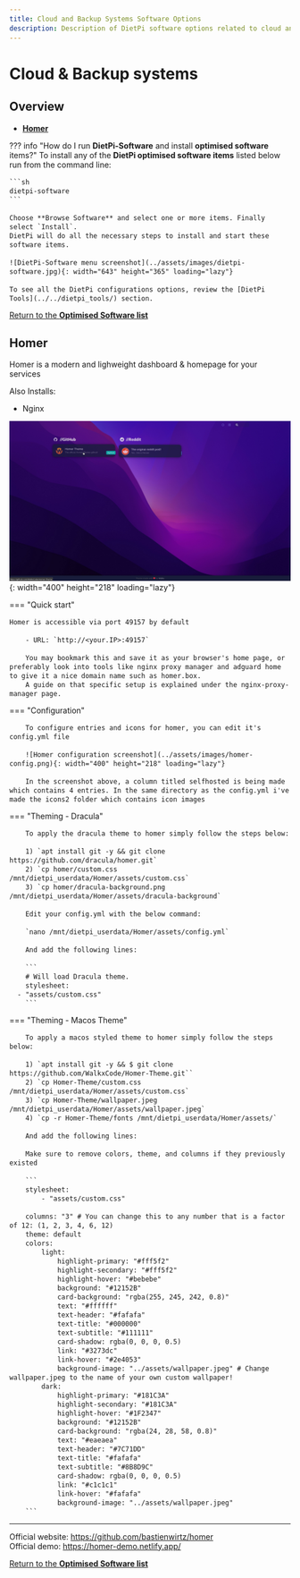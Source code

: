 ```yaml
---
title: Cloud and Backup Systems Software Options
description: Description of DietPi software options related to cloud and backup systems
---
```


# Cloud & Backup systems

## Overview

- [**Homer**](#Homer)


??? info "How do I run **DietPi-Software** and install **optimised software** items?"
    To install any of the **DietPi optimised software items** listed below run from the command line:

    ```sh
    dietpi-software
    ```

    Choose **Browse Software** and select one or more items. Finally select `Install`.  
    DietPi will do all the necessary steps to install and start these software items.

    ![DietPi-Software menu screenshot](../assets/images/dietpi-software.jpg){: width="643" height="365" loading="lazy"}

    To see all the DietPi configurations options, review the [DietPi Tools](../../dietpi_tools/) section.

[Return to the **Optimised Software list**](../../software/)

## Homer

Homer is a modern and lighweight dashboard & homepage for your services

Also Installs:

- Nginx

![Homer preview screenshot](../assets/images/homer-preview.png){: width="400" height="218" loading="lazy"}

=== "Quick start"

    Homer is accessible via port 49157 by default

		- URL: `http://<your.IP>:49157`
    
		You may bookmark this and save it as your browser's home page, or preferably look into tools like nginx proxy manager and adguard home to give it a nice domain name such as homer.box.
		A guide on that specific setup is explained under the nginx-proxy-manager page.
     
=== "Configuration"

		To configure entries and icons for homer, you can edit it's config.yml file 

 		![Homer configuration screenshot](../assets/images/homer-config.png){: width="400" height="218" loading="lazy"}
 
		In the screenshot above, a column titled selfhosted is being made which contains 4 entries. In the same directory as the config.yml i've made the icons2 folder which contains icon images
	
=== "Theming - Dracula"

 		To apply the dracula theme to homer simply follow the steps below:
		
		1) `apt install git -y && git clone https://github.com/dracula/homer.git`
		2) `cp homer/custom.css /mnt/dietpi_userdata/Homer/assets/custom.css`
		3) `cp homer/dracula-background.png /mnt/dietpi_userdata/Homer/assets/dracula-background`
		
		Edit your config.yml with the below command:
		
		`nano /mnt/dietpi_userdata/Homer/assets/config.yml`
		
		And add the following lines:
		
		```
		# Will load Dracula theme.
		stylesheet:
  	  - "assets/custom.css"
		```
		
=== "Theming - Macos Theme"
		
		To apply a macos styled theme to homer simply follow the steps below:
		
		1) `apt install git -y && $ git clone https://github.com/WalkxCode/Homer-Theme.git``
		2) `cp Homer-Theme/custom.css /mnt/dietpi_userdata/Homer/assets/custom.css`
		3) `cp Homer-Theme/wallpaper.jpeg /mnt/dietpi_userdata/Homer/assets/wallpaper.jpeg`
		4) `cp -r Homer-Theme/fonts /mnt/dietpi_userdata/Homer/assets/`
		
		And add the following lines:
		
		Make sure to remove colors, theme, and columns if they previously existed
		
		```
		stylesheet:
			- "assets/custom.css"

		columns: "3" # You can change this to any number that is a factor of 12: (1, 2, 3, 4, 6, 12)
		theme: default
		colors:
			light:
				highlight-primary: "#fff5f2"
				highlight-secondary: "#fff5f2"
				highlight-hover: "#bebebe"
				background: "#12152B"
				card-background: "rgba(255, 245, 242, 0.8)"
				text: "#ffffff"
				text-header: "#fafafa"
				text-title: "#000000"
				text-subtitle: "#111111"
				card-shadow: rgba(0, 0, 0, 0.5)
				link: "#3273dc"
				link-hover: "#2e4053"
				background-image: "../assets/wallpaper.jpeg" # Change wallpaper.jpeg to the name of your own custom wallpaper!
			dark:
				highlight-primary: "#181C3A"
				highlight-secondary: "#181C3A"
				highlight-hover: "#1F2347"
				background: "#12152B"
				card-background: "rgba(24, 28, 58, 0.8)"
				text: "#eaeaea"
				text-header: "#7C71DD"
				text-title: "#fafafa"
				text-subtitle: "#8B8D9C"
				card-shadow: rgba(0, 0, 0, 0.5)
				link: "#c1c1c1"
				link-hover: "#fafafa"
				background-image: "../assets/wallpaper.jpeg"
		```
		
***

Official website: <https://github.com/bastienwirtz/homer>  
Official demo: <https://homer-demo.netlify.app/>


[Return to the **Optimised Software list**](../../software/)
